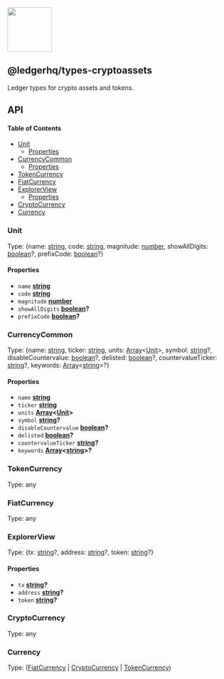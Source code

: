 <img src="https://user-images.githubusercontent.com/4631227/191834116-59cf590e-25cc-4956-ae5c-812ea464f324.png" height="100" />

## @ledgerhq/types-cryptoassets

Ledger types for crypto assets and tokens.

## API

<!-- Generated by documentation.js. Update this documentation by updating the source code. -->

#### Table of Contents

*   [Unit](#unit)
    *   [Properties](#properties)
*   [CurrencyCommon](#currencycommon)
    *   [Properties](#properties-1)
*   [TokenCurrency](#tokencurrency)
*   [FiatCurrency](#fiatcurrency)
*   [ExplorerView](#explorerview)
    *   [Properties](#properties-2)
*   [CryptoCurrency](#cryptocurrency)
*   [Currency](#currency)

### Unit

Type: {name: [string](https://developer.mozilla.org/docs/Web/JavaScript/Reference/Global_Objects/String), code: [string](https://developer.mozilla.org/docs/Web/JavaScript/Reference/Global_Objects/String), magnitude: [number](https://developer.mozilla.org/docs/Web/JavaScript/Reference/Global_Objects/Number), showAllDigits: [boolean](https://developer.mozilla.org/docs/Web/JavaScript/Reference/Global_Objects/Boolean)?, prefixCode: [boolean](https://developer.mozilla.org/docs/Web/JavaScript/Reference/Global_Objects/Boolean)?}

#### Properties

*   `name` **[string](https://developer.mozilla.org/docs/Web/JavaScript/Reference/Global_Objects/String)** 
*   `code` **[string](https://developer.mozilla.org/docs/Web/JavaScript/Reference/Global_Objects/String)** 
*   `magnitude` **[number](https://developer.mozilla.org/docs/Web/JavaScript/Reference/Global_Objects/Number)** 
*   `showAllDigits` **[boolean](https://developer.mozilla.org/docs/Web/JavaScript/Reference/Global_Objects/Boolean)?** 
*   `prefixCode` **[boolean](https://developer.mozilla.org/docs/Web/JavaScript/Reference/Global_Objects/Boolean)?** 

### CurrencyCommon

Type: {name: [string](https://developer.mozilla.org/docs/Web/JavaScript/Reference/Global_Objects/String), ticker: [string](https://developer.mozilla.org/docs/Web/JavaScript/Reference/Global_Objects/String), units: [Array](https://developer.mozilla.org/docs/Web/JavaScript/Reference/Global_Objects/Array)<[Unit](#unit)>, symbol: [string](https://developer.mozilla.org/docs/Web/JavaScript/Reference/Global_Objects/String)?, disableCountervalue: [boolean](https://developer.mozilla.org/docs/Web/JavaScript/Reference/Global_Objects/Boolean)?, delisted: [boolean](https://developer.mozilla.org/docs/Web/JavaScript/Reference/Global_Objects/Boolean)?, countervalueTicker: [string](https://developer.mozilla.org/docs/Web/JavaScript/Reference/Global_Objects/String)?, keywords: [Array](https://developer.mozilla.org/docs/Web/JavaScript/Reference/Global_Objects/Array)<[string](https://developer.mozilla.org/docs/Web/JavaScript/Reference/Global_Objects/String)>?}

#### Properties

*   `name` **[string](https://developer.mozilla.org/docs/Web/JavaScript/Reference/Global_Objects/String)** 
*   `ticker` **[string](https://developer.mozilla.org/docs/Web/JavaScript/Reference/Global_Objects/String)** 
*   `units` **[Array](https://developer.mozilla.org/docs/Web/JavaScript/Reference/Global_Objects/Array)<[Unit](#unit)>** 
*   `symbol` **[string](https://developer.mozilla.org/docs/Web/JavaScript/Reference/Global_Objects/String)?** 
*   `disableCountervalue` **[boolean](https://developer.mozilla.org/docs/Web/JavaScript/Reference/Global_Objects/Boolean)?** 
*   `delisted` **[boolean](https://developer.mozilla.org/docs/Web/JavaScript/Reference/Global_Objects/Boolean)?** 
*   `countervalueTicker` **[string](https://developer.mozilla.org/docs/Web/JavaScript/Reference/Global_Objects/String)?** 
*   `keywords` **[Array](https://developer.mozilla.org/docs/Web/JavaScript/Reference/Global_Objects/Array)<[string](https://developer.mozilla.org/docs/Web/JavaScript/Reference/Global_Objects/String)>?** 

### TokenCurrency

Type: any

### FiatCurrency

Type: any

### ExplorerView

Type: {tx: [string](https://developer.mozilla.org/docs/Web/JavaScript/Reference/Global_Objects/String)?, address: [string](https://developer.mozilla.org/docs/Web/JavaScript/Reference/Global_Objects/String)?, token: [string](https://developer.mozilla.org/docs/Web/JavaScript/Reference/Global_Objects/String)?}

#### Properties

*   `tx` **[string](https://developer.mozilla.org/docs/Web/JavaScript/Reference/Global_Objects/String)?** 
*   `address` **[string](https://developer.mozilla.org/docs/Web/JavaScript/Reference/Global_Objects/String)?** 
*   `token` **[string](https://developer.mozilla.org/docs/Web/JavaScript/Reference/Global_Objects/String)?** 

### CryptoCurrency

Type: any

### Currency

Type: ([FiatCurrency](#fiatcurrency) | [CryptoCurrency](#cryptocurrency) | [TokenCurrency](#tokencurrency))
